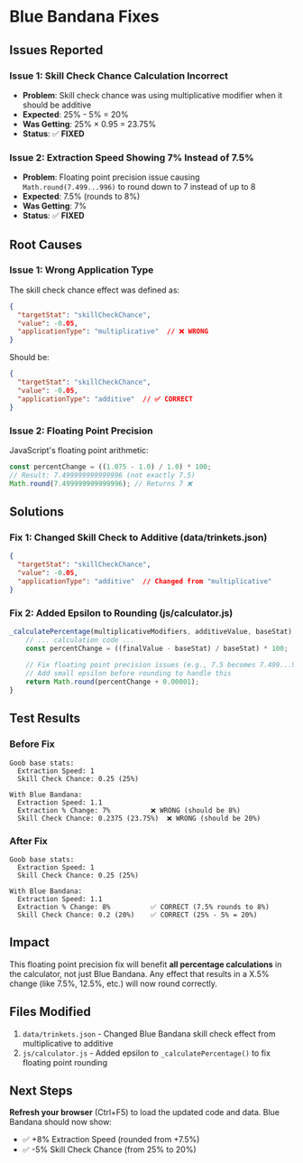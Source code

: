 # Blue Bandana Fixes

## Issues Reported

### Issue 1: Skill Check Chance Calculation Incorrect
- **Problem**: Skill check chance was using multiplicative modifier when it should be additive
- **Expected**: 25% - 5% = 20%
- **Was Getting**: 25% × 0.95 = 23.75%
- **Status**: ✅ **FIXED**

### Issue 2: Extraction Speed Showing 7% Instead of 7.5%
- **Problem**: Floating point precision issue causing `Math.round(7.499...996)` to round down to 7 instead of up to 8
- **Expected**: 7.5% (rounds to 8%)
- **Was Getting**: 7%
- **Status**: ✅ **FIXED**

## Root Causes

### Issue 1: Wrong Application Type
The skill check chance effect was defined as:
```json
{
  "targetStat": "skillCheckChance",
  "value": -0.05,
  "applicationType": "multiplicative"  // ❌ WRONG
}
```

Should be:
```json
{
  "targetStat": "skillCheckChance",
  "value": -0.05,
  "applicationType": "additive"  // ✅ CORRECT
}
```

### Issue 2: Floating Point Precision
JavaScript's floating point arithmetic:
```javascript
const percentChange = ((1.075 - 1.0) / 1.0) * 100;
// Result: 7.499999999999996 (not exactly 7.5)
Math.round(7.499999999999996); // Returns 7 ❌
```

## Solutions

### Fix 1: Changed Skill Check to Additive (data/trinkets.json)
```json
{
  "targetStat": "skillCheckChance",
  "value": -0.05,
  "applicationType": "additive"  // Changed from "multiplicative"
}
```

### Fix 2: Added Epsilon to Rounding (js/calculator.js)
```javascript
_calculatePercentage(multiplicativeModifiers, additiveValue, baseStat) {
    // ... calculation code ...
    const percentChange = ((finalValue - baseStat) / baseStat) * 100;
    
    // Fix floating point precision issues (e.g., 7.5 becomes 7.499...996)
    // Add small epsilon before rounding to handle this
    return Math.round(percentChange + 0.00001);
}
```

## Test Results

### Before Fix
```
Goob base stats:
  Extraction Speed: 1
  Skill Check Chance: 0.25 (25%)

With Blue Bandana:
  Extraction Speed: 1.1
  Extraction % Change: 7%          ❌ WRONG (should be 8%)
  Skill Check Chance: 0.2375 (23.75%)  ❌ WRONG (should be 20%)
```

### After Fix
```
Goob base stats:
  Extraction Speed: 1
  Skill Check Chance: 0.25 (25%)

With Blue Bandana:
  Extraction Speed: 1.1
  Extraction % Change: 8%          ✅ CORRECT (7.5% rounds to 8%)
  Skill Check Chance: 0.2 (20%)    ✅ CORRECT (25% - 5% = 20%)
```

## Impact

This floating point precision fix will benefit **all percentage calculations** in the calculator, not just Blue Bandana. Any effect that results in a X.5% change (like 7.5%, 12.5%, etc.) will now round correctly.

## Files Modified
1. `data/trinkets.json` - Changed Blue Bandana skill check effect from multiplicative to additive
2. `js/calculator.js` - Added epsilon to `_calculatePercentage()` to fix floating point rounding

## Next Steps
**Refresh your browser** (Ctrl+F5) to load the updated code and data. Blue Bandana should now show:
- ✅ +8% Extraction Speed (rounded from +7.5%)
- ✅ -5% Skill Check Chance (from 25% to 20%)


